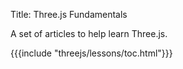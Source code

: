 Title: Three.js Fundamentals

A set of articles to help learn Three.js.

{{{include "threejs/lessons/toc.html"}}}


<!--

{{{table_of_contents}}}

-->



